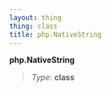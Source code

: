 ```yaml
---
layout: thing
thing: class
title: php.NativeString
---
```

**php.NativeString**



> *Type:* **class**






